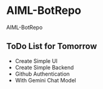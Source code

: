 # AIML-BotRepo
AIML-BotRepo

## ToDo List for Tomorrow
- Create Simple UI
- Create Simple Backend
- Github Authentication
- With Gemini Chat Model
